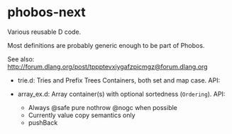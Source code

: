 # phobos-next
Various reusable D code.

Most definitions are probably generic enough to be part of Phobos.

See also: http://forum.dlang.org/post/tppptevxiygafzpicmgz@forum.dlang.org

- trie.d: Tries and Prefix Trees Containers, both set and map case. API:

- array_ex.d: Array container(s) with optional sortedness (`Ordering`). API:
  - Always @safe pure nothrow @nogc when possible
  - Currently value copy semantics only
  - pushBack
